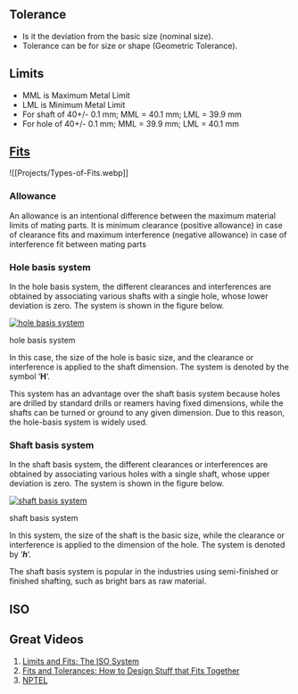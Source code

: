 ## Tolerance
- Is it the deviation from the basic size (nominal size).
- Tolerance can be for size or shape (Geometric Tolerance).

## Limits
- MML is Maximum Metal Limit
- LML is Minimum Metal Limit
- For shaft of 40+/- 0.1 mm; MML = 40.1 mm; LML = 39.9 mm
- For hole  of 40+/- 0.1 mm; MML = 39.9 mm; LML = 40.1 mm

## [Fits](https://www.enggarena.net/types-of-fits/#main)
![[Projects/Types-of-Fits.webp]]
### Allowance
An allowance is an intentional difference between the maximum material limits of mating parts.
It is minimum clearance (positive allowance) in case of clearance fits and maximum interference (negative allowance) in case of interference fit between mating parts
### Hole basis system

In the hole basis system, the different clearances and interferences are obtained by associating various shafts with a single hole, whose lower deviation is zero. The system is shown in the figure below.

[![hole basis system](https://www.enggarena.net/wp-content/uploads/2022/01/hole-basis-system-300x214.jpg "3 Types of Fits | Clearance Fit, Transition Fit And Interference Fit 5")](https://www.enggarena.net/wp-content/uploads/2022/01/hole-basis-system.jpg)

hole basis system

In this case, the size of the hole is basic size, and the clearance or interference is applied to the shaft dimension. The system is denoted by the symbol ‘**H**‘.

This system has an advantage over the shaft basis system because holes are drilled by standard drills or reamers having fixed dimensions, while the shafts can be turned or ground to any given dimension. Due to this reason, the hole-basis system is widely used.

### Shaft basis system

In the shaft basis system, the different clearances or interferences are obtained by associating various holes with a single shaft, whose upper deviation is zero. The system is shown in the figure below.

[![shaft basis system](https://www.enggarena.net/wp-content/uploads/2022/01/shaft-basis-system-300x171.jpg "3 Types of Fits | Clearance Fit, Transition Fit And Interference Fit 6")](https://www.enggarena.net/wp-content/uploads/2022/01/shaft-basis-system.jpg)

shaft basis system

In this system, the size of the shaft is the basic size, while the clearance or interference is applied to the dimension of the hole. The system is denoted by ‘**_h_**‘.

The shaft basis system is popular in the industries using semi-finished or finished shafting, such as bright bars as raw material.

## ISO



## Great Videos
1. [Limits and Fits: The ISO System](https://www.youtube.com/watch?v=wvVMs2BZdeU)
2. [Fits and Tolerances: How to Design Stuff that Fits Together](https://www.youtube.com/watch?v=2429BVMrZ4A)
3. [NPTEL](https://www.youtube.com/playlist?list=PL-dIBMwXD0RXy3yKaoS-2KSf54wtTuaU3)
